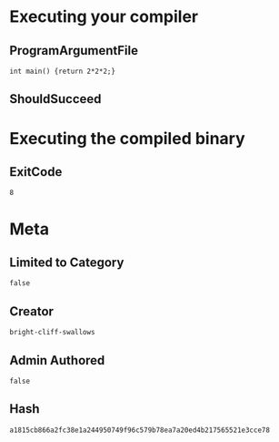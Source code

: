 # Executing your compiler

## ProgramArgumentFile

```
int main() {return 2*2*2;}
```

## ShouldSucceed

# Executing the compiled binary

## ExitCode

```
8
```

# Meta

## Limited to Category

```
false
```

## Creator

```
bright-cliff-swallows
```

## Admin Authored

```
false
```

## Hash

```
a1815cb866a2fc38e1a244950749f96c579b78ea7a20ed4b217565521e3cce78
```

